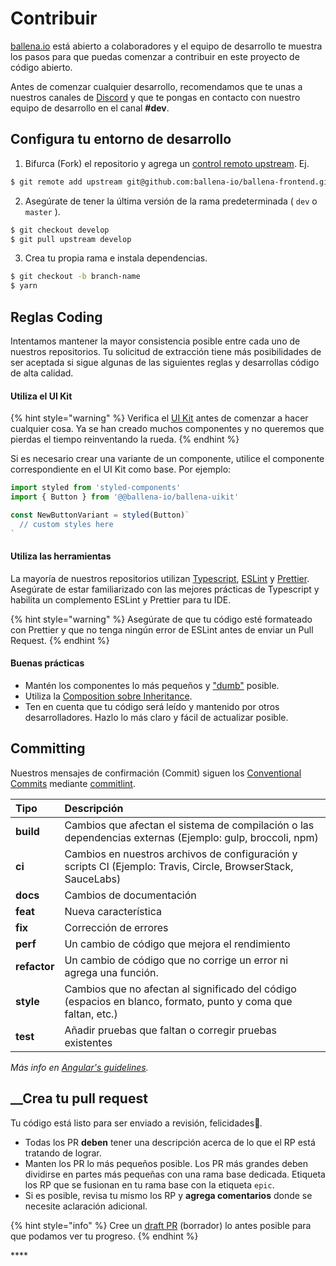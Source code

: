 # Contribuir

[ballena.io](https://ballena.io/) está abierto a colaboradores y el equipo de desarrollo te muestra los pasos para que puedas comenzar a contribuir en este proyecto de código abierto. 

Antes de comenzar cualquier desarrollo, recomendamos que te unas a nuestros canales de [Discord](https://discord.gg/ydRbEAaqqc) y que te pongas en contacto con nuestro equipo de desarrollo en el canal **\#dev**.

## Configura tu entorno de desarrollo

1. Bifurca \(Fork\) el repositorio y agrega un [control remoto upstream](https://docs.github.com/en/github/collaborating-with-issues-and-pull-requests/configuring-a-remote-for-a-fork). Ej.

```bash
$ git remote add upstream git@github.com:ballena-io/ballena-frontend.git
```

2. Asegúrate de tener la última versión de la rama predeterminada \( `dev` o `master` \).

```bash
$ git checkout develop
$ git pull upstream develop
```

3. Crea tu propia rama e instala dependencias.

```bash
$ git checkout -b branch-name
$ yarn
```



## Reglas Coding

Intentamos mantener la mayor consistencia posible entre cada uno de nuestros repositorios. Tu solicitud de extracción tiene más posibilidades de ser aceptada si sigue algunas de las siguientes reglas y desarrollas código de alta calidad.



#### Utiliza el UI Kit

{% hint style="warning" %}
Verifica el [UI Kit](https://github.com/ballena-io/ballena-uikit) antes de comenzar a hacer cualquier cosa. Ya se han creado muchos componentes y no queremos que pierdas el tiempo reinventando la rueda.
{% endhint %}

Si es necesario crear una variante de un componente, utilice el componente correspondiente en el UI Kit como base. Por ejemplo:

```javascript
import styled from 'styled-components'
import { Button } from '@@ballena-io/ballena-uikit'

const NewButtonVariant = styled(Button)`
  // custom styles here
`
```

#### 

#### Utiliza las herramientas

La mayoría de nuestros repositorios utilizan [Typescript](https://www.typescriptlang.org/docs), [ESLint](https://eslint.org/docs/user-guide/getting-started) y [Prettier](https://prettier.io/). Asegúrate de estar familiarizado con las mejores prácticas de Typescript y habilita un complemento ESLint y Prettier para tu IDE.

{% hint style="warning" %}
Asegúrate de que tu código esté formateado con Prettier y que no tenga ningún error de ESLint antes de enviar un Pull Request.
{% endhint %}



#### Buenas prácticas

* Mantén los componentes lo más pequeños y ["dumb"](https://en.wikipedia.org/wiki/Pure_function) posible. 
* Utiliza la [Composition sobre Inheritance](https://reactjs.org/docs/composition-vs-inheritance.html). 
* Ten en cuenta que tu código será leído y mantenido por otros desarrolladores. Hazlo lo más claro y fácil de actualizar posible.

## Committing

Nuestros mensajes de confirmación \(Commit\) siguen los [Conventional Commits](https://www.conventionalcommits.org/en/v1.0.0/) mediante [commitlint](https://commitlint.js.org/#/).‌

| Tipo | Descripción |
| :--- | :--- |
| **build** | Cambios que afectan el sistema de compilación o las dependencias externas \(Ejemplo: gulp, broccoli, npm\) |
| **ci** | Cambios en nuestros archivos de configuración y scripts CI \(Ejemplo: Travis, Circle, BrowserStack, SauceLabs\) |
| **docs** | Cambios de documentación |
| **feat** | Nueva característica |
| **fix** | Corrección de errores |
| **perf** | Un cambio de código que mejora el rendimiento |
| **refactor** | Un cambio de código que no corrige un error ni agrega una función. |
| **style** | Cambios que no afectan al significado del código \(espacios en blanco, formato, punto y coma que faltan, etc.\) |
| **test** | Añadir pruebas que faltan o corregir pruebas existentes |

_Más info en_ [_Angular's guidelines_](https://github.com/angular/angular/blob/22b96b9/CONTRIBUTING.md#type)_._

## _​_Crea tu pull request 

Tu código está listo para ser enviado a revisión, felicidades🥳_._

* Todas los PR **deben** tener una descripción acerca de lo que el RP está tratando de lograr.
* Manten los PR lo más pequeños posible. Los PR más grandes deben dividirse en partes más pequeñas con una rama base dedicada. Etiqueta los RP que se fusionan en tu rama base con la etiqueta `epic`.
* Si es posible, revisa tu mismo los RP y **agrega comentarios** donde se necesite aclaración adicional.

{% hint style="info" %}
Cree un [draft PR](https://github.blog/2019-02-14-introducing-draft-pull-requests/) \(borrador\) lo antes posible para que podamos ver tu progreso.
{% endhint %}



\*\*\*\*

